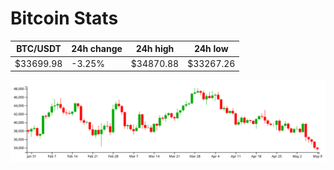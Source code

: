# Bitcoin Stats

BTC/USDT|24h change|24h high|24h low|
|---|---|---|---|
|$33699.98|-3.25%|$34870.88|$33267.26|

<img src="./chart.svg">

